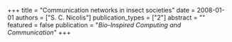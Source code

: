 +++
title = "Communication networks in insect societies"
date = 2008-01-01
authors = ["S. C. Nicolis"]
publication_types = ["2"]
abstract = ""
featured = false
publication = "*Bio-Inspired Computing and Communication*"
+++

